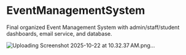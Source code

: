 # EventManagementSystem

Final organized Event Management System with admin/staff/student dashboards, email service, and database.

![Uploading Screenshot 2025-10-22 at 10.32.37 AM.png…]()
